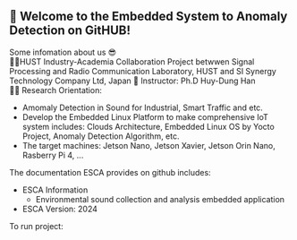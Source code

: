 ## 🤗 Welcome to the Embedded System to Anomaly Detection on GitHUB!  

Some infomation about us 😎  
🙋‍♀️HUST Industry-Academia Collaboration Project betwwen Signal Processing and Radio Communication Laboratory, HUST and SI Synergy Technology Company Ltd, Japan
🧙 Instructor: Ph.D Huy-Dung Han  
👩‍💻 Research Orientation: 
+ Amomaly Detection in Sound for Industrial, Smart Traffic and etc.
+ Develop the Embedded Linux Platform to make comprehensive IoT system includes: Clouds Architecture, Embedded Linux OS by Yocto Project, Anomaly Detection Algorithm, etc. 
+ The target machines: Jetson Nano, Jetson Xavier, Jetson Orin Nano, Rasberry Pi 4, ...

The documentation ESCA provides on github includes:
* ESCA Information
  * Environmental sound collection and analysis embedded application
* ESCA Version: 2024

To run project:

